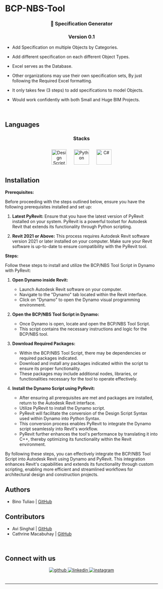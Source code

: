 # BCP-NBS-Tool
  

### <div align="center">🚀 Specification Generator </div>  
### <div align="center">Version 0.1 </div>  
  

- Add Specification on multiple Objects by Categories.  
  

- Add different specification on each different Object Types.  
  

- Excel serves as the Database.  
  

- Other organizations may use their own specification sets, By just following the Required Excel formatting.  
  

- It only takes few (3 steps) to add specifications to model Objects.  
  

- Would work confidently with both Small and Huge BIM Projects.  
  

<br/>  


## Languages  




### <div align="center">Stacks</div>  
<div align="center">  
<a href="https://primer.dynamobim.org/07_Code-Block/7-2_Design-Script-syntax.html" target="_blank"><img style="margin: 10px" src="https://wiki.osarch.org/images/6/6f/Dynamo_logo.png" alt="Design Script" height="50" /></a>  
<a href="https://www.python.org/" target="_blank"><img style="margin: 10px" src="https://profilinator.rishav.dev/skills-assets/python-original.svg" alt="Python" height="50" /></a>  
<a href="https://docs.microsoft.com/en-us/dotnet/csharp/" target="_blank"><img style="margin: 10px" src="https://profilinator.rishav.dev/skills-assets/csharp-original.svg" alt="C#" height="50" /></a>  
</div>

Installation
-------


**Prerequisites:**

Before proceeding with the steps outlined below, ensure you have the following prerequisites installed and set up:

1. **Latest PyRevit:** Ensure that you have the latest version of PyRevit installed on your system. PyRevit is a powerful toolset for Autodesk Revit that extends its functionality through Python scripting.

2. **Revit 2021 or Above:** This process requires Autodesk Revit software version 2021 or later installed on your computer. Make sure your Revit software is up-to-date to ensure compatibility with the PyRevit tool.

**Steps:**

Follow these steps to install and utilize the BCP/NBS Tool Script in Dynamo with PyRevit:

1. **Open Dynamo inside Revit:**
   - Launch Autodesk Revit software on your computer.
   - Navigate to the "Dynamo" tab located within the Revit interface.
   - Click on "Dynamo" to open the Dynamo visual programming environment.

2. **Open the BCP/NBS Tool Script in Dynamo:**
   - Once Dynamo is open, locate and open the BCP/NBS Tool Script.
   - This script contains the necessary instructions and logic for the BCP/NBS tool.

3. **Download Required Packages:**
   - Within the BCP/NBS Tool Script, there may be dependencies or required packages indicated.
   - Download and install any packages indicated within the script to ensure its proper functionality.
   - These packages may include additional nodes, libraries, or functionalities necessary for the tool to operate effectively.

4. **Install the Dynamo Script using PyRevit:**
   - After ensuring all prerequisites are met and packages are installed, return to the Autodesk Revit interface.
   - Utilize PyRevit to install the Dynamo script.
   - PyRevit will facilitate the conversion of the Design Script Syntax used within Dynamo into Python Syntax.
   - This conversion process enables PyRevit to integrate the Dynamo script seamlessly into Revit's workflow.
   - PyRevit further enhances the tool's performance by translating it into C++, thereby optimizing its functionality within the Revit environment.

By following these steps, you can effectively integrate the BCP/NBS Tool Script into Autodesk Revit using Dynamo and PyRevit. This integration enhances Revit's capabilities and extends its functionality through custom scripting, enabling more efficient and streamlined workflows for architectural design and construction projects.



Authors
-------

- Bino Tuliao  | [GitHub](https://github.com/bcp-bino) 


Contributors
-------

- Avi Singhal  | [GitHub](https://github.com/bcp-avi)
- Cathrine Macabuhay  | [GitHub](https://github.com/CathMacabuhayBIMCAP)




<br/>  


## Connect with us
<div align="center">
<a href="https://github.com/BIMCAPABILITY" target="_blank">
<img src=https://img.shields.io/badge/github-%2324292e.svg?&style=for-the-badge&logo=github&logoColor=white alt=github style="margin-bottom: 5px;" />
</a>
<a href="https://linkedin.com/in/bimcap" target="_blank">
<img src=https://img.shields.io/badge/linkedin-%231E77B5.svg?&style=for-the-badge&logo=linkedin&logoColor=white alt=linkedin style="margin-bottom: 5px;" />
</a>
<a href="https://instagram.com/bimcap" target="_blank">
<img src=https://img.shields.io/badge/instagram-%23000000.svg?&style=for-the-badge&logo=instagram&logoColor=white alt=instagram style="margin-bottom: 5px;" />
</a>  
</div>  

<br />

----

